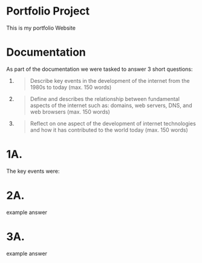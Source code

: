 # Portfolio Project 
This is my portfolio Website

# Documentation 
As part of the documentation we were tasked to answer 3 short questions:
1.  >Describe key events in the development of the internet from the 1980s to today (max. 150 words)
2. > Define and describes the relationship between fundamental aspects of the internet such as: domains, web servers, DNS, and web browsers (max. 150 words)
3.  >Reflect on one aspect of the development of internet technologies and how it has contributed to the world today (max. 150 words)

# 1A.
The key events were:

# 2A.

example answer

# 3A.

example answer
